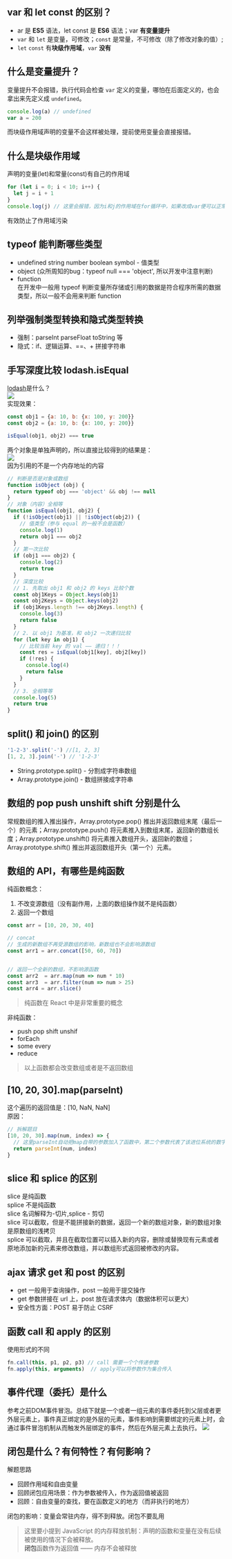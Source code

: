 ## var 和 let const 的区别？
- ar 是 **ES5** 语法，let const 是 **ES6** 语法；var **有变量提升**
- `var` 和 `let` 是变量，可修改；`const` 是常量，不可修改（除了修改对象的值）;
- `let` `const` 有**块级作用域**，`var` **没有**

## 什么是变量提升？
变量提升不会报错，执行代码会检查 `var` 定义的变量，哪怕在后面定义的，也会拿出来先定义成 `undefined`。
```javascript
console.log(a) // undefined
var a = 200
```
而块级作用域声明的变量不会这样被处理，提前使用变量会直接报错。

## 什么是块级作用域
声明的变量(let)和常量(const)有自己的作用域
```javascript
for (let i = 0; i < 10; i++) {
  let j = i + 1
}
console.log(j) // 这里会报错，因为i和j的作用域在for循环中，如果改成var便可以正常打印已经变化的变量
```
有效防止了作用域污染


## typeof 能判断哪些类型
- undefined string number boolean symbol - 值类型
- object (众所周知的bug：typeof null === 'object', 所以开发中注意判断)
- function  
在开发中一般用 typeof 判断变量所存储或引用的数据是符合程序所需的数据类型，所以一般不会用来判断 function


## 列举强制类型转换和隐式类型转换
- 强制：parseInt parseFloat toString 等
- 隐式：if、逻辑运算、==、+ 拼接字符串

## 手写深度比较 lodash.isEqual
[lodash](https://www.lodashjs.com/docs/latest)是什么？  
![](images/2020-04-08-16-48-08.png)  
实现效果：
```javascript
const obj1 = {a: 10, b: {x: 100, y: 200}}
const obj2 = {a: 10, b: {x: 100, y: 200}}

isEqual(obj1, obj2) === true
```
两个对象是单独声明的，所以直接比较得到的结果是：  
![](images/2020-04-08-16-51-15.png)  
因为引用的不是一个内存地址的内容
```javascript
// 判断是否是对象或数组
function isObject (obj) {
  return typeof obj === 'object' && obj !== null
}
// 对象（内容）全相等
function isEqual(obj1, obj2) {
  if (!isObject(obj1) || !isObject(obj2)) {
    // 值类型（参与 equal 的一般不会是函数）
    console.log(1)
    return obj1 === obj2
  }
  // 第一次比较
  if (obj1 === obj2) {
    console.log(2)
    return true
  }
  // 深度比较
  // 1. 先取出 obj1 和 obj2 的 keys 比较个数
  const obj1Keys = Object.keys(obj1)
  const obj2Keys = Object.keys(obj2)
  if (obj1Keys.length !== obj2Keys.length) {
    console.log(3)
    return false
  }
  // 2. 以 obj1 为基准，和 obj2 一次递归比较
  for (let key in obj1) {
    // 比较当前 key 的 val —— 递归！！！
    const res = isEqual(obj1[key], obj2[key])
    if (!res) {
      console.log(4)
      return false
    }
  }
  // 3. 全相等等
  console.log(5)
  return true
}
```

## split() 和 join() 的区别
```javascript
'1-2-3'.split('-') //[1, 2, 3]
[1, 2, 3].join('-') // '1-2-3'
```
- String.prototype.split() - 分割成字符串数组
- Array.prototype.join() - 数组拼接成字符串

## 数组的 pop push unshift shift 分别是什么
常规数组的推入推出操作，Array.prototype.pop() 推出并返回数组末尾（最后一个）的元素；Array.prototype.push() 将元素推入到数组末尾，返回新的数组长度；Array.prototype.unshift() 将元素推入数组开头，返回新的数组；Array.prototype.shift() 推出并返回数组开头（第一个）元素。


## 数组的 API，有哪些是纯函数
纯函数概念：
1. 不改变源数组（没有副作用，上面的数组操作就不是纯函数）
2. 返回一个数组
```javascript
const arr = [10, 20, 30, 40]

// concat
// 生成的新数组不再受源数组的影响，新数组也不会影响源数组
const arr1 = arr.concat([50, 60, 70])


// 返回一个全新的数组，不影响源函数
const arr2  = arr.map(num => num * 10)
const arr3  = arr.filter(num => num > 25)
const arr4 = arr.slice()

```
> 纯函数在 React 中是非常重要的概念

非纯函数：
- push pop shift unshif
- forEach
- some every
- reduce
> 以上函数都会改变数组或者是不返回数组

## [10, 20, 30].map(parseInt)
这个遍历的返回值是：[10, NaN, NaN]  
原因：
```javascript
// 拆解题目
[10, 20, 30].map(num, index) => {
  // 这里parseInt自动把map自带的参数加入了函数中，第二个参数代表了该进位系统的数字，这里的10的index为0，但是20为1，1没有相关进制所以为NaN
  return parseInt(num, index)
}
```

## slice 和 splice 的区别
slice 是纯函数  
splice 不是纯函数  
slice 名词解释为-切片,splice - 剪切  
slice 可以截取，但是不能拼接新的数据，返回一个新的数组对象，新的数组对象是原数组的浅拷贝  
splice 可以截取，并且在截取位置可以插入新的内容，删除或替换现有元素或者原地添加新的元素来修改数组，并以数组形式返回被修改的内容。

## ajax 请求 get 和 post 的区别
- get 一般用于查询操作，post 一般用于提交操作
- get 参数拼接在 url 上，post 放在请求体内（数据体积可以更大）
- 安全性方面：POST 易于防止 CSRF

## 函数 call 和 apply 的区别
使用形式的不同
```javascript
fn.call(this, p1, p2, p3) // call 需要一个个传递参数
fn.apply(this, arguments)  // apply可以将参数作为集合传入
```

## 事件代理（委托）是什么
参考之前DOM事件冒泡。总结下就是一个或者一组元素的事件委托到父层或者更外层元素上，事件真正绑定的是外层的元素，事件影响到需要绑定的元素上时，会通过事件冒泡机制从而触发外层绑定的事件，然后在外层元素上去执行。
![](images/2020-04-09-16-13-30.png)


## 闭包是什么？有何特性？有何影响？
解题思路
- 回顾作用域和自由变量
- 回顾闭包应用场景：作为参数被传入，作为返回值被返回
- 回顾：自由变量的查找，要在函数定义的地方（而非执行的地方）  

闭包的影响：变量会常驻内存，得不到释放。闭包不要乱用  
> 这里要小提到 JavaScript 的内存释放机制：声明的函数和变量在没有后续被使用的情况下会被释放。  
**闭包**函数作为返回值 —— 内存不会被释放
